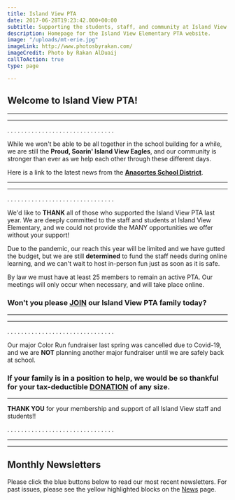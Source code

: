 ```yaml
---
title: Island View PTA
date: 2017-06-28T19:23:42.000+00:00
subtitle: Supporting the students, staff, and community at Island View Elementary.
description: Homepage for the Island View Elementary PTA website.
image: "/uploads/mt-erie.jpg"
imageLink: http://www.photosbyrakan.com/
imageCredit: Photo by Rakan AlDuaij
callToAction: true
type: page

---
```

## Welcome to Island View PTA!

***

***

. . . . . . . . . . . . . . . . . . . . . . . . . . . . . . .

While we won't be able to be all together in the school building for a while, we are still the **Proud, Soarin' Island View Eagles**, and our community is stronger than ever as we help each other through these different days.

Here is a link to the latest news from the [**Anacortes School District**](http://www.asd103.org "Anacortes School District").

***

***

. . . . . . . . . . . . . . . . . . . . . . . . . . . . . . .

We'd like to **THANK** all of those who supported the Island View PTA last year.  We are deeply committed to the staff and students at Island View Elementary, and we could not provide the MANY opportunities we offer without your support!

Due to the pandemic, our reach this year will be limited and we have gutted the budget, but we are still **determined** to fund the staff needs during online learning, and we can't wait to host in-person fun just as soon as it is safe.

By law we must have at least 25 members to remain an active PTA.  Our meetings will only occur when necessary, and will take place online.

### Won't you please [**JOIN**](https://www.islandviewpta.org/membership/ "JOIN") our Island View PTA family today?

***

***

. . . . . . . . . . . . . . . . . . . . . . . . . . . . . . .

Our major Color Run fundraiser last spring was cancelled due to Covid-19, and we are **NOT** planning another major fundraiser until we are safely back at school.

### If your family is in a position to help, we would be so thankful for your tax-deductible [**DONATION**](https://www.islandviewpta.org/donate/ "JOIN") of any size.

***

**THANK YOU** for your membership and support of all Island View staff and students!!

. . . . . . . . . . . . . . . . . . . . . . . . . . . . . . .

***

***

## Monthly Newsletters

Please click the blue buttons below to read our most recent newsletters.
For past issues, please see the yellow highlighted blocks on the [News](/news) page.